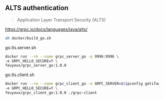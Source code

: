 ## ALTS authentication
> Application Layer Transport Security (ALTS) 

https://grpc.io/docs/languages/java/alts/

```bash
sh docker/build_go.sh
```

go.tls.server.sh
```bash
docker run --rm --name grpc_server_go -p 9996:9996 \
-e GRPC_HELLO_SECURE=Y \
feuyeux/grpc_server_go:1.0.0
```

go.tls.client.sh
```bash
docker run --rm --name grpc_client_go -e GRPC_SERVER=$(ipconfig getifaddr en0) \
-e GRPC_HELLO_SECURE=Y \
feuyeux/grpc_client_go:1.0.0 ./grpc-client
```